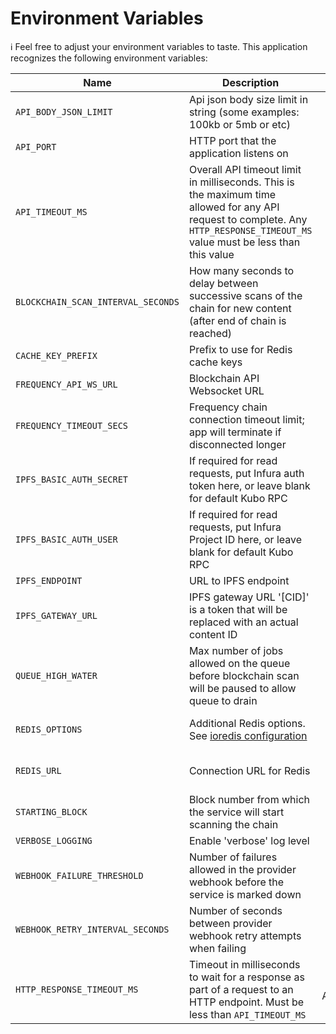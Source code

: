 # Environment Variables

ℹ️ Feel free to adjust your environment variables to taste.
This application recognizes the following environment variables:

| Name                               | Description                                                                                                                         |                        Range/Type                         |              Required?               |          Default           |
| ---------------------------------- | ----------------------------------------------------------------------------------------------------------------------------------- | :-------------------------------------------------------: | :----------------------------------: | :------------------------: |
| `API_BODY_JSON_LIMIT`              | Api json body size limit in string (some examples: 100kb or 5mb or etc)                                                             |                          string                           |                                      |            1mb             |
| `API_PORT`                         | HTTP port that the application listens on                                                                                           |                       1025 - 65535                        |                                      |            3000            |
| `API_TIMEOUT_MS`                   | Overall API timeout limit in milliseconds. This is the maximum time allowed for any API request to complete. Any `HTTP_RESPONSE_TIMEOUT_MS` value must be less than this value |                            > 0                            |                                      |           30000            |
| `BLOCKCHAIN_SCAN_INTERVAL_SECONDS` | How many seconds to delay between successive scans of the chain for new content (after end of chain is reached)                     |                            > 0                            |                                      |             12             |
| `CACHE_KEY_PREFIX`                 | Prefix to use for Redis cache keys                                                                                                  |                          string                           |                                      |      content-watcher:      |
| `FREQUENCY_API_WS_URL`             | Blockchain API Websocket URL                                                                                                        |                        ws(s): URL                         |                  Y                   |                            |
| `FREQUENCY_TIMEOUT_SECS`           | Frequency chain connection timeout limit; app will terminate if disconnected longer                                                 |                          integer                          |                                      |             10             |
| `IPFS_BASIC_AUTH_SECRET`           | If required for read requests, put Infura auth token here, or leave blank for default Kubo RPC                                      |                          string                           |                  N                   |           blank            |
| `IPFS_BASIC_AUTH_USER`             | If required for read requests, put Infura Project ID here, or leave blank for default Kubo RPC                                      |                          string                           |                  N                   |           blank            |
| `IPFS_ENDPOINT`                    | URL to IPFS endpoint                                                                                                                |                            URL                            |                  Y                   |                            |
| `IPFS_GATEWAY_URL`                 | IPFS gateway URL '[CID]' is a token that will be replaced with an actual content ID                                                 |                       URL template                        |                  Y                   |                            |
| `QUEUE_HIGH_WATER`                 | Max number of jobs allowed on the queue before blockchain scan will be paused to allow queue to drain                               |                          >= 100                           |                                      |            1000            |
| `REDIS_OPTIONS`                    | Additional Redis options.<br/>See [ioredis configuration](https://ioredis.readthedocs.io/en/latest/API/#new-redisport-host-options) |                        JSON string                        |   Y<br/>(either this or REDIS_URL)   | '{"commandTimeout":10000}' |
| `REDIS_URL`                        | Connection URL for Redis                                                                                                            |                            URL                            | Y<br/>(either this or REDIS_OPTIONS) |                            |
| `STARTING_BLOCK`                   | Block number from which the service will start scanning the chain                                                                   |                            > 0                            |                                      |             1              |
| `VERBOSE_LOGGING`                  | Enable 'verbose' log level                                                                                                          |                          boolean                          |                  N                   |           false            |
| `WEBHOOK_FAILURE_THRESHOLD`        | Number of failures allowed in the provider webhook before the service is marked down                                                |                            > 0                            |                                      |             3              |
| `WEBHOOK_RETRY_INTERVAL_SECONDS`   | Number of seconds between provider webhook retry attempts when failing                                                              |                            > 0                            |                                      |             10             |
| `HTTP_RESPONSE_TIMEOUT_MS`         | Timeout in milliseconds to wait for a response as part of a request to an HTTP endpoint. Must be less than `API_TIMEOUT_MS`                                          |                  > 0 and < API_TIMEOUT_MS                  |                                      |            3000            |
